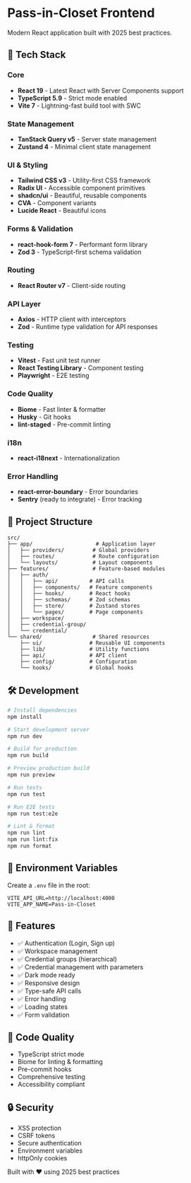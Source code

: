 # Pass-in-Closet Frontend

Modern React application built with 2025 best practices.

## 🚀 Tech Stack

### Core

- **React 19** - Latest React with Server Components support
- **TypeScript 5.9** - Strict mode enabled
- **Vite 7** - Lightning-fast build tool with SWC

### State Management

- **TanStack Query v5** - Server state management
- **Zustand 4** - Minimal client state management

### UI & Styling

- **Tailwind CSS v3** - Utility-first CSS framework
- **Radix UI** - Accessible component primitives
- **shadcn/ui** - Beautiful, reusable components
- **CVA** - Component variants
- **Lucide React** - Beautiful icons

### Forms & Validation

- **react-hook-form 7** - Performant form library
- **Zod 3** - TypeScript-first schema validation

### Routing

- **React Router v7** - Client-side routing

### API Layer

- **Axios** - HTTP client with interceptors
- **Zod** - Runtime type validation for API responses

### Testing

- **Vitest** - Fast unit test runner
- **React Testing Library** - Component testing
- **Playwright** - E2E testing

### Code Quality

- **Biome** - Fast linter & formatter
- **Husky** - Git hooks
- **lint-staged** - Pre-commit linting

### i18n

- **react-i18next** - Internationalization

### Error Handling

- **react-error-boundary** - Error boundaries
- **Sentry** (ready to integrate) - Error tracking

## 📁 Project Structure

```
src/
├── app/                    # Application layer
│   ├── providers/         # Global providers
│   ├── routes/            # Route configuration
│   └── layouts/           # Layout components
├── features/              # Feature-based modules
│   ├── auth/
│   │   ├── api/          # API calls
│   │   ├── components/   # Feature components
│   │   ├── hooks/        # React hooks
│   │   ├── schemas/      # Zod schemas
│   │   ├── store/        # Zustand stores
│   │   └── pages/        # Page components
│   ├── workspace/
│   ├── credential-group/
│   └── credential/
└── shared/                # Shared resources
    ├── ui/               # Reusable UI components
    ├── lib/              # Utility functions
    ├── api/              # API client
    ├── config/           # Configuration
    └── hooks/            # Global hooks
```

## 🛠️ Development

```bash
# Install dependencies
npm install

# Start development server
npm run dev

# Build for production
npm run build

# Preview production build
npm run preview

# Run tests
npm run test

# Run E2E tests
npm run test:e2e

# Lint & format
npm run lint
npm run lint:fix
npm run format
```

## 🔑 Environment Variables

Create a `.env` file in the root:

```env
VITE_API_URL=http://localhost:4000
VITE_APP_NAME=Pass-in-Closet
```

## 🎯 Features

- ✅ Authentication (Login, Sign up)
- ✅ Workspace management
- ✅ Credential groups (hierarchical)
- ✅ Credential management with parameters
- ✅ Dark mode ready
- ✅ Responsive design
- ✅ Type-safe API calls
- ✅ Error handling
- ✅ Loading states
- ✅ Form validation

## 📝 Code Quality

- TypeScript strict mode
- Biome for linting & formatting
- Pre-commit hooks
- Comprehensive testing
- Accessibility compliant

## 🔒 Security

- XSS protection
- CSRF tokens
- Secure authentication
- Environment variables
- httpOnly cookies

Built with ❤️ using 2025 best practices
